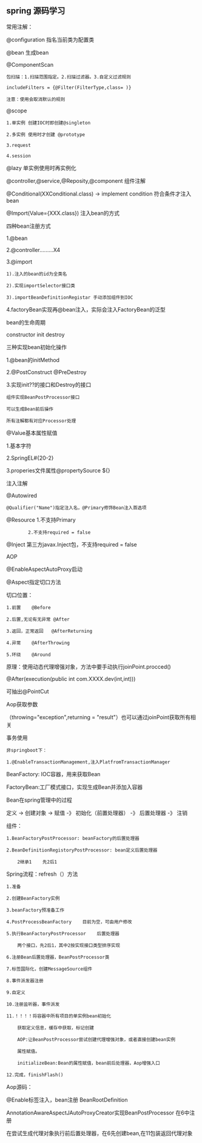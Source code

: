 ## spring 源码学习



常用注解：

@configuration 指名当前类为配置类

@bean	生成bean

@ComponentScan

	包扫描：1.扫描范围指定。2.扫描过滤器。3.自定义过滤规则

	includeFilters = {@Filter(FilterType,class= )}

	注意：使用会取消默认的规则

@scope

	1.单实例 创建IOC时即创建@singleton

	2.多实例 使用时才创建 @prototype

	3.request

	4.session

@lazy	单实例使用时再实例化

@controller,@service,@Reposity,@component	组件注解

@Conditional(XXConditional.class)	-> implement condition	符合条件才注入bean

@Import(Value={XXX.class})	注入bean的方式



四种bean注册方式

1.@bean

2.@controller.........X4

3.@import

	1).注入的bean的id为全类名

	2).实现importSelector接口类

	3).importBeanDefinitionRegistar 手动添加组件到IOC

4.factoryBean实现再@bean注入，实际会注入FactoryBean的泛型



bean的生命周期

constructor      init            destroy

三种实现bean初始化操作

1.@bean的initMethod

2.@PostConstruct    @PreDestroy

3.实现init??的接口和Destroy的接口

	组件实现BeanPostProcessor接口

	可以生成Bean前后操作

	所有注解都有对应Processor处理



@Value基本属性赋值

1.基本字符

2.SpringEL#{20-2}

3.properies文件属性@propertySource	${}



注入注解

@Autowired

	@Qualifier("Name")指定注入名，@Primary修饰Bean注入首选项

@Resource	1.不支持Primary

			2.不支持required = false

@Inject	第三方javax.Inject包，不支持required = false



AOP

@EnableAspectAutoProxy启动

@Aspect指定切口方法

切口位置：

	1.前置	@Before

	2.后置,无论有无异常	@After

	3.返回，正常返回	@AfterReturning

	4.异常	@AfterThrowing

	5.环绕	@Around

原理：使用动态代理增强对象，方法中要手动执行joinPoint.procced()



@After(execution(public int com.XXXX.dev(int,int)))

可抽出@PointCut

Aop获取参数

（throwing="exception",returning = "result"）也可以通过joinPoint获取所有相关



事务使用

	非springboot下：

	1.@EnableTransactionManagement,注入PlatfromTransactionManager



BeanFactory:	IOC容器，用来获取Bean

FactoryBean:工厂模式接口，实现生成Bean并添加入容器



Bean在spring管理中的过程

定义	->	创建对象		->	赋值	-》	初始化（前置处理器）	-》	后置处理器	-》	注销



组件：

	1.BeanFactoryPostProcessor:	beanFactory的后置处理器

	2.BeanDefinitionRegistoryPostProcessor:	bean定义后置处理器

		2继承1	先2后1



Spring流程：refresh（）方法

	1.准备

	2.创建BeanFactory实例

	3.beanFactory预准备工作

	4.PostProcessBeanFactory	目前为空，可由用户修改

	5.执行BeanFactoryPostProcessor	后置处理器

		两个接口，先2后1，其中2按实现接口类型排序实现

	6.注册Bean后置处理器，BeanPostProcessor类

	7.标签国际化，创建MessageSource组件

	8.事件派发器注册

	9.自定义

	10.注册监听器，事件派发

	11.！！！！将容器中所有项目的单实例bean初始化

		获取定义信息，缓存中获取，标记创建

		AOP:让BeanPostProcessor尝试创建代理增强对象，或者直接创建bean实例

		属性赋值。

		initializeBean:Bean的属性赋值，bean前后处理器，Aop增强入口

	12.完成，finishFlash()



Aop源码：

@Enable标签注入，bean注册	BeanRootDefinition

AnnotationAwareAspectJAutoProxyCreator实现BeanPostProcessor	在6中注册

在尝试生成代理对象执行前后置处理器，在6先创建bean,在11包装返回代理对象
